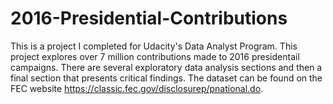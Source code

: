 # 2016-Presidential-Contributions

This is a project I completed for Udacity's Data Analyst Program. This project explores over 7 million contributions made to 2016 
presidentail campaigns. There are several exploratory data analysis sections and then a final section that presents critical findings.
The dataset can be found on the FEC website <https://classic.fec.gov/disclosurep/pnational.do>.
